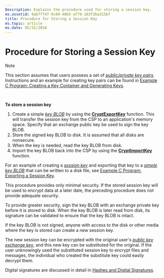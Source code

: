 ```yaml
---
Description: Explains the procedure used for storing a session key.
ms.assetid: 9ab7f747-9c69-40b5-af78-163f3ba315bf
title: Procedure for Storing a Session Key
ms.topic: article
ms.date: 05/31/2018
---
```


# Procedure for Storing a Session Key

> [!Note]  
> This section assumes that users possess a set of [*public/private key pairs*](https://msdn.microsoft.com/en-us/library/ms721603(v=VS.85).aspx). Instructions and an example for creating key pairs can be found in [Example C Program: Creating a Key Container and Generating Keys](example-c-program-creating-a-key-container-and-generating-keys.md).

 

**To store a session key**

1.  Create a simple [*key BLOB*](https://msdn.microsoft.com/en-us/library/ms721590(v=VS.85).aspx) by using the [**CryptExportKey**](/windows/desktop/api/Wincrypt/nf-wincrypt-cryptexportkey) function. This will transfer the session key from the CSP to an application's memory space. Specify that an exchange public key be used to sign the key BLOB.
2.  Store the signed key BLOB to disk. It is assumed that all disks are nonsecure.
3.  When the key is needed, read the key BLOB from disk.
4.  Import the key BLOB back into the CSP by using the [**CryptImportKey**](/windows/desktop/api/Wincrypt/nf-wincrypt-cryptimportkey) function.

For an example of creating a [*session key*](https://msdn.microsoft.com/en-us/library/ms721625(v=VS.85).aspx) and exporting that key to a [*simple key BLOB*](https://msdn.microsoft.com/en-us/library/ms721625(v=VS.85).aspx) that can be written to a disk file, see [Example C Program: Exporting a Session Key](example-c-program-exporting-a-session-key.md).

This procedure provides only minimal security. If the stored session key will be used to encrypt data at a later date, the preceding procedure does not provide adequate security.

To provide greater security, sign the key BLOB with an exchange private key before it is stored to disk. When the key BLOB is later read from disk, its signature can be validated to ensure that the key BLOB is intact.

If the key BLOB is not signed, anyone with access to the disk or other media where the key is stored can create a new session key.

The new session key can be encrypted with the original user's [*public key*](https://msdn.microsoft.com/en-us/library/ms721603(v=VS.85).aspx) [*exchange key*](https://msdn.microsoft.com/en-us/library/ms721575(v=VS.85).aspx), and this new key can be substituted for the original. If the user unknowingly used the substituted session key to encrypt files and messages, the individual who created the substitute key could easily decrypt them.

Digital signatures are discussed in detail in [Hashes and Digital Signatures](hashes-and-digital-signatures.md).

 

 



